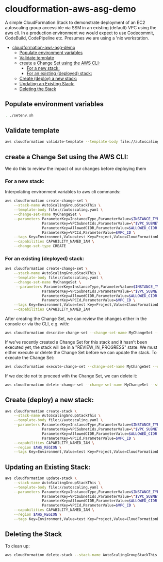 # cloudformation-aws-asg-demo

A simple CloudFormation Stack to demonstrate deployment of an EC2 autoscaling group accessible via SSM in an existing (default) VPC using the aws cli. In a production environment we would expect to use Codecommit, CodeBuild, CodePipeline etc. Presumes we are using a 'nix workstation.

- [cloudformation-aws-asg-demo](#cloudformation-aws-asg-demo)
  - [Populate environment variables](#populate-environment-variables)
  - [Validate template](#validate-template)
  - [create a Change Set using the AWS CLI:](#create-a-change-set-using-the-aws-cli)
    - [For a new stack:](#for-a-new-stack)
    - [For an existing (deployed) stack:](#for-an-existing-deployed-stack)
  - [Create (deploy) a new stack:](#create-deploy-a-new-stack)
  - [Updating an Existing Stack:](#updating-an-existing-stack)
  - [Deleting the Stack](#deleting-the-stack)

## Populate environment variables

```bash
. ./setenv.sh 
```

## Validate template

```bash
aws cloudformation validate-template --template-body file://autoscaling.yaml
```

## create a Change Set using the AWS CLI:

We do this to review the impact of our changes before deploying them

### For a new stack:

Interpolating environment variables to aws cli commands:

```bash
aws cloudformation create-change-set \
    --stack-name AutoScalingGroupStackThis \
    --template-body file://autoscaling.yaml \
    --change-set-name MyChangeSet \
    --parameters ParameterKey=InstanceType,ParameterValue=$INSTANCE_TYPE \
                 ParameterKey=VPCSubnetIds,ParameterValue=\"$VPC_SUBNET_IDS\" \
                 ParameterKey=AllowedCIDR,ParameterValue=$ALLOWED_CIDR \
                 ParameterKey=VPCId,ParameterValue=$VPC_ID \
    --tags Key=Environment,Value=test Key=Project,Value=CloudFormationDemo \
    --capabilities CAPABILITY_NAMED_IAM \
    --change-set-type CREATE
```

### For an existing (deployed) stack:

```bash
aws cloudformation create-change-set \
    --stack-name AutoScalingGroupStackThis \
    --template-body file://autoscaling.yaml \
    --change-set-name MyChangeSet \
     --parameters ParameterKey=InstanceType,ParameterValue=$INSTANCE_TYPE \
                 ParameterKey=VPCSubnetIds,ParameterValue=\"$VPC_SUBNET_IDS\" \
                 ParameterKey=AllowedCIDR,ParameterValue=$ALLOWED_CIDR \
                 ParameterKey=VPCId,ParameterValue=$VPC_ID \
    --tags Key=Environment,Value=test Key=Project,Value=CloudFormationDemo \
    --capabilities CAPABILITY_NAMED_IAM
```

After creating the Change Set, we can review the changes either in the console or via the CLI, e.g. with:

```bash
aws cloudformation describe-change-set --change-set-name MyChangeSet --stack-name AutoScalingGroupStackThis
```

If we've recently created a Change Set for this stack and it hasn't been executed yet, the stack will be in a "REVIEW_IN_PROGRESS" state. We must either execute or delete the Change Set before we can update the stack.
To execute the Change Set:

```bash
aws cloudformation execute-change-set --change-set-name MyChangeSet --stack-name AutoScalingGroupStackThis
```

If we decide not to proceed with the Change Set, we can delete it:

```bash
aws cloudformation delete-change-set --change-set-name MyChangeSet --stack-name AutoScalingGroupStackThis
```

## Create (deploy) a new stack:

```bash
aws cloudformation create-stack \
    --stack-name AutoScalingGroupStackThis \
    --template-body file://autoscaling.yaml \
    --parameters ParameterKey=InstanceType,ParameterValue=$INSTANCE_TYPE \
                 ParameterKey=VPCSubnetIds,ParameterValue=\"$VPC_SUBNET_IDS\" \
                 ParameterKey=AllowedCIDR,ParameterValue=$ALLOWED_CIDR \
                 ParameterKey=VPCId,ParameterValue=$VPC_ID \
    --capabilities CAPABILITY_NAMED_IAM \
    --region $AWS_REGION \
    --tags Key=Environment,Value=test Key=Project,Value=CloudFormationDemo
```

## Updating an Existing Stack:

```bash
aws cloudformation update-stack \
    --stack-name AutoScalingGroupStackThis \
    --template-body file://autoscaling.yaml \
    --parameters ParameterKey=InstanceType,ParameterValue=$INSTANCE_TYPE \
                 ParameterKey=VPCSubnetIds,ParameterValue=\"$VPC_SUBNET_IDS\" \
                 ParameterKey=AllowedCIDR,ParameterValue=$ALLOWED_CIDR \
                 ParameterKey=VPCId,ParameterValue=$VPC_ID \
    --capabilities CAPABILITY_NAMED_IAM \
    --region $AWS_REGION \
    --tags Key=Environment,Value=test Key=Project,Value=CloudFormationDemo
```

## Deleting the Stack

To clean up:

```bash
aws cloudformation delete-stack --stack-name AutoScalingGroupStackThis
```
